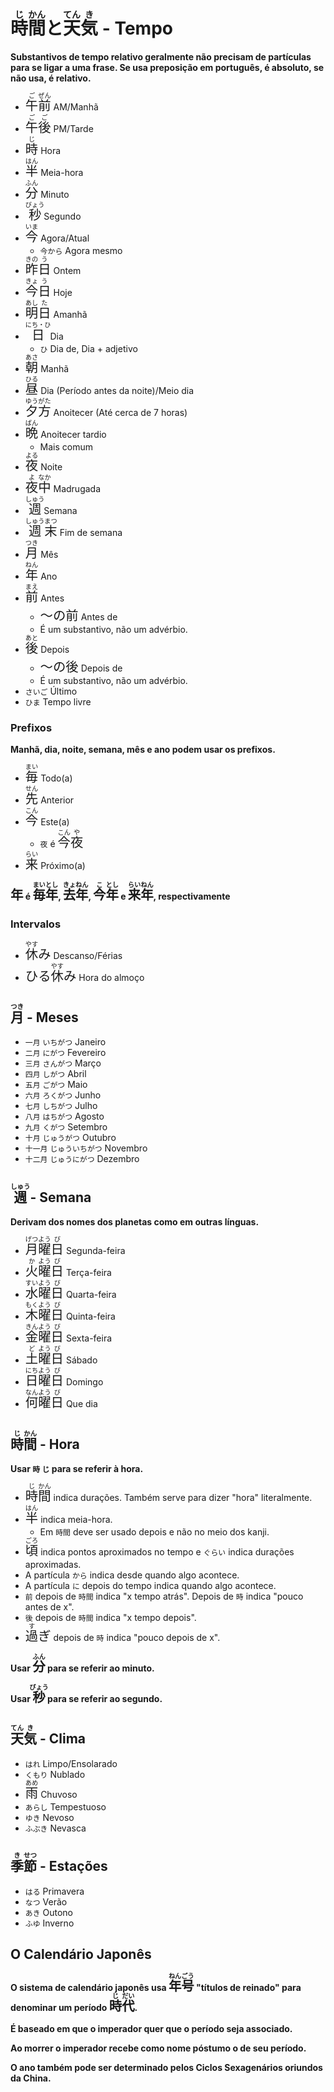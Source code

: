 # <ruby>時<rt>じ</rt>間<rt>かん</rt></ruby>と<ruby>天<rt>てん</rt>気<rt>き</rt></ruby> - Tempo

**Substantivos de tempo relativo geralmente não precisam de partículas para se ligar a uma frase. Se usa preposição em português, é absoluto, se não usa, é relativo.**

-   <font size="5"><code><ruby>午<rt>ご</rt>前<rt>ぜん</rt></ruby></code></font> AM/Manhã
-   <font size="5"><code><ruby>午<rt>ご</rt>後<rt>ご</rt></ruby></code></font> PM/Tarde
-   <font size="5"><code><ruby>時<rt>じ</rt></ruby></code></font> Hora
-   <font size="5"><code><ruby>半<rt>はん</rt></ruby></code></font> Meia-hora
-   <font size="5"><code><ruby>分<rt>ふん</rt></ruby></code></font> Minuto
-   <font size="5"><code><ruby>秒<rt>びょう</rt></ruby></code></font> Segundo
-   <font size="5"><code><ruby>今<rt>いま</rt></ruby></code></font> Agora/Atual
    -   `今から` Agora mesmo
-   <font size="5"><code><ruby>昨<rt>きの</rt>日<rt>う</rt></ruby></code></font> Ontem
-   <font size="5"><code><ruby>今<rt>きょ</rt>日<rt>う</rt></ruby></code></font> Hoje
-   <font size="5"><code><ruby>明<rt>あし</rt>日<rt>た</rt></ruby></code></font> Amanhã
-   <font size="5"><code><ruby>日<rt>にち・ひ</rt></ruby></code></font> Dia
    -   `ひ` Dia de, Dia + adjetivo
-   <font size="5"><code><ruby>朝<rt>あさ</rt></ruby></code></font> Manhã
-   <font size="5"><code><ruby>昼<rt>ひる</rt></ruby></code></font> Dia (Período antes da noite)/Meio dia
-   <font size="5"><code><ruby>夕<rt>ゆう</rt>方<rt>がた</rt></ruby></code></font> Anoitecer (Até cerca de 7 horas)
-   <font size="5"><code><ruby>晩<rt>ばん</rt></ruby></code></font> Anoitecer tardio
    -   Mais comum
-   <font size="5"><code><ruby>夜<rt>よる</rt></ruby></code></font> Noite
-   <font size="5"><code><ruby>夜<rt>よ</rt>中<rt>なか</rt></ruby></code></font> Madrugada
-   <font size="5"><code><ruby>週<rt>しゅう</rt></ruby></code></font> Semana
-   <font size="5"><code><ruby>週<rt>しゅう</rt>末<rt>まつ</rt></ruby></code></font> Fim de semana
-   <font size="5"><code><ruby>月<rt>つき</rt></ruby></code></font> Mês
-   <font size="5"><code><ruby>年<rt>ねん</rt></ruby></code></font> Ano
-   <font size="5"><code><ruby>前<rt>まえ</rt></ruby></code></font> Antes
    -   <font size="5"><code><ruby>～の前</ruby></code></font> Antes de
    -   É um substantivo, não um advérbio.
-   <font size="5"><code><ruby>後<rt>あと</rt></ruby></code></font> Depois
    -   <font size="5"><code><ruby>～の後</ruby></code></font> Depois de
    -   É um substantivo, não um advérbio.
-   `さいご` Último
-   `ひま` Tempo livre

### Prefixos

**Manhã, dia, noite, semana, mês e ano podem usar os prefixos.**

-   <font size="5"><code><ruby>毎<rt>まい</rt></ruby></code></font> Todo(a)
-   <font size="5"><code><ruby>先<rt>せん</rt></ruby></code></font> Anterior
-   <font size="5"><code><ruby>今<rt>こん</rt></ruby></code></font> Este(a)
    -   `夜` é <font size="5"><code><ruby>今<rt>こん</rt>夜<rt>や</rt></ruby></code></font>
-   <font size="5"><code><ruby>来<rt>らい</rt></ruby></code></font> Próximo(a)

**<font size=5>`年`</font> é <font size="5"><code><ruby>毎<rt>まい</rt>年<rt>とし</rt></ruby></code></font>, <font size="5"><code><ruby>去<rt>きょ</rt>年<rt>ねん</rt></ruby></code></font>, <font size="5"><code><ruby>今<rt>こ</rt>年<rt>とし</rt></ruby></code></font> e <font size="5"><code><ruby>来<rt>らい</rt>年<rt>ねん</rt></ruby></code></font>, respectivamente**

### Intervalos

-   <font size="5"><code><ruby>休<rt>やす</rt></ruby>み</code></font> Descanso/Férias
-   <font size="5"><code>ひる<ruby>休<rt>やす</rt></ruby>み</code></font> Hora do almoço

## <ruby>月<rt>つき</rt></ruby> - Meses

-   `一月` `いちがつ` Janeiro
-   `二月` `にがつ` Fevereiro
-   `三月` `さんがつ` Março
-   `四月` `しがつ` Abril
-   `五月` `ごがつ` Maio
-   `六月` `ろくがつ` Junho
-   `七月` `しちがつ` Julho
-   `八月` `はちがつ` Agosto
-   `九月` `くがつ` Setembro
-   `十月` `じゅうがつ` Outubro
-   `十一月` `じゅういちがつ` Novembro
-   `十二月` `じゅうにがつ` Dezembro

## <ruby>週<rt>しゅう</rt></ruby> - Semana

**Derivam dos nomes dos planetas como em outras línguas.**

-   <font size="5"><code><ruby>月<rt>げつ</rt>曜<rt>よう</rt>日<rt>び</rt></ruby></code></font> Segunda-feira
-   <font size="5"><code><ruby>火<rt>か</rt>曜<rt>よう</rt>日<rt>び</rt></ruby></code></font> Terça-feira
-   <font size="5"><code><ruby>水<rt>すい</rt>曜<rt>よう</rt>日<rt>び</rt></ruby></code></font> Quarta-feira
-   <font size="5"><code><ruby>木<rt>もく</rt>曜<rt>よう</rt>日<rt>び</rt></ruby></code></font> Quinta-feira
-   <font size="5"><code><ruby>金<rt>きん</rt>曜<rt>よう</rt>日<rt>び</rt></ruby></code></font> Sexta-feira
-   <font size="5"><code><ruby>土<rt>ど</rt>曜<rt>よう</rt>日<rt>び</rt></ruby></code></font> Sábado
-   <font size="5"><code><ruby>日<rt>にち</rt>曜<rt>よう</rt>日<rt>び</rt></ruby></code></font> Domingo
-   <font size="5"><code><ruby>何<rt>なん</rt>曜<rt>よう</rt>日<rt>び</rt></ruby></code></font> Que dia

## <ruby>時<rt>じ</rt>間<rt>かん</rt></ruby> - Hora

**Usar `時` `じ` para se referir à hora.**

-   <font size="5"><code><ruby>時<rt>じ</rt>間<rt>かん</rt></ruby></code></font> indica durações. Também serve para dizer "hora" literalmente.
-   <font size="5"><code><ruby>半<rt>はん</rt></ruby></code></font> indica meia-hora.
    -   Em `時間` deve ser usado depois e não no meio dos kanji.
-   <font size="5"><code><ruby>頃<rt>ごろ</rt></ruby></code></font> indica pontos aproximados no tempo e `ぐらい` indica durações aproximadas.
-   A partícula `から` indica desde quando algo acontece.
-   A partícula `に` depois do tempo indica quando algo acontece.
-   `前` depois de `時間` indica "x tempo atrás". Depois de `時` indica "pouco antes de x".
-   `後` depois de `時間` indica "x tempo depois".
-   <font size="5"><code><ruby>過<rt>す</rt></ruby>ぎ</code></font> depois de `時` indica "pouco depois de x".

**Usar <font size="5"><code><ruby>分<rt>ふん</rt></ruby></code></font> para se referir ao minuto.**

**Usar <font size="5"><code><ruby>秒<rt>びょう</rt></ruby></code></font> para se referir ao segundo.**

## <ruby>天<rt>てん</rt>気<rt>き</rt></ruby> - Clima

-   `はれ` Limpo/Ensolarado
-   `くもり` Nublado
-   <font size="5"><code><ruby>雨<rt>あめ</rt></ruby></code></font> Chuvoso
-   `あらし` Tempestuoso
-   `ゆき` Nevoso
-   `ふぶき` Nevasca

## <ruby>季<rt>き</rt>節<rt>せつ</rt></ruby> - Estações

-   `はる` Primavera
-   `なつ` Verão
-   `あき` Outono
-   `ふゆ` Inverno

## O Calendário Japonês

**O sistema de calendário japonês usa <font size="5"><code><ruby>年<rt>ねん</rt>号<rt>ごう</rt></ruby></code></font> "títulos de reinado" para denominar um período <font size="5"><code><ruby>時<rt>じ</rt>代<rt>だい</rt></ruby></code></font>.**

**É baseado em que o imperador quer que o período seja associado.**

**Ao morrer o imperador recebe como nome póstumo o de seu período.**

**O ano também pode ser determinado pelos Ciclos Sexagenários oriundos da China.**
